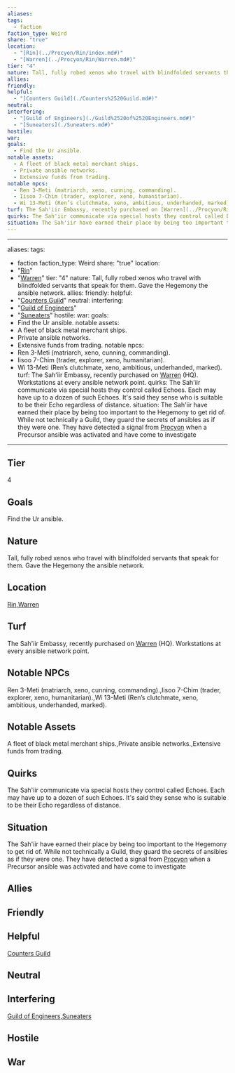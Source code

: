 ```yaml
---
aliases: 
tags:
  - faction
faction_type: Weird
share: "true"
location:
  - "[Rin](../Procyon/Rin/index.md#)"
  - "[Warren](../Procyon/Rin/Warren.md#)"
tier: "4"
nature: Tall, fully robed xenos who travel with blindfolded servants that speak for them. Gave the Hegemony the ansible network.
allies: 
friendly: 
helpful:
  - "[Counters Guild](./Counters%2520Guild.md#)"
neutral: 
interfering:
  - "[Guild of Engineers](./Guild%2520of%2520Engineers.md#)"
  - "[Suneaters](./Suneaters.md#)"
hostile: 
war: 
goals:
  - Find the Ur ansible.
notable assets:
  - A fleet of black metal merchant ships.
  - Private ansible networks.
  - Extensive funds from trading.
notable npcs:
  - Ren 3-Meti (matriarch, xeno, cunning, commanding).
  - Iisoo 7-Chim (trader, explorer, xeno, humanitarian).
  - Wi 13-Meti (Ren’s clutchmate, xeno, ambitious, underhanded, marked).
turf: The Sah'iir Embassy, recently purchased on [Warren](../Procyon/Rin/Warren.md#) (HQ). Workstations at every ansible network point.
quirks: The Sah'iir communicate via special hosts they control called Echoes. Each may have up to a dozen of such Echoes. It's said they sense who is suitable to be their Echo regardless of distance.
situation: The Sah'iir have earned their place by being too important to the Hegemony to get rid of. While not technically a Guild, they guard the secrets of ansibles as if they were one. They have detected a signal from [Procyon](Procyon/Procyon.md) when a Precursor ansible was activated and have come to investigate
---
```

---
aliases: 
tags:
  - faction
faction_type: Weird
share: "true"
location:
  - "[Rin](../Procyon/Rin/index.md#)"
  - "[Warren](../Procyon/Rin/Warren.md#)"
tier: "4"
nature: Tall, fully robed xenos who travel with blindfolded servants that speak for them. Gave the Hegemony the ansible network.
allies:
friendly:
helpful:
- "[Counters Guild](./Counters%2520Guild.md#)"
neutral:
interfering:
- "[Guild of Engineers](./Guild%2520of%2520Engineers.md#)"
- "[Suneaters](./Suneaters.md#)"
hostile:
war:
goals: 
- Find the Ur ansible.
notable assets: 
- A fleet of black metal merchant ships.
- Private ansible networks.
- Extensive funds from trading.
notable npcs:
- Ren 3-Meti (matriarch, xeno, cunning, commanding).
- Iisoo 7-Chim (trader, explorer, xeno, humanitarian).
- Wi 13-Meti (Ren’s clutchmate, xeno, ambitious, underhanded, marked).
turf: The Sah'iir Embassy, recently purchased on [Warren](../Procyon/Rin/Warren.md#) (HQ). Workstations at every ansible network point.
quirks: The Sah'iir communicate via special hosts they control called Echoes. Each may have up to a dozen of such Echoes. It's said they sense who is suitable to be their Echo regardless of distance.
situation: The Sah'iir have earned their place by being too important to the Hegemony to get rid of. While not technically a Guild, they guard the secrets of ansibles as if they were one. They have detected a signal from [Procyon](Procyon/Procyon.md) when a Precursor ansible was activated and have come to investigate
---
## Tier

4

## Goals

Find the Ur ansible.

## Nature

Tall, fully robed xenos who travel with blindfolded servants that speak for them. Gave the Hegemony the ansible network.

## Location

[Rin](../Procyon/Rin/index.md.md#.md#),[Warren](../Procyon/Rin/Warren.md.md#.md#.md#.md#)

## Turf

The Sah'iir Embassy, recently purchased on [Warren](Procyon/Rin/Warren.md) (HQ). Workstations at every ansible network point.

## Notable NPCs

Ren 3-Meti (matriarch, xeno, cunning, commanding).,Iisoo 7-Chim (trader, explorer, xeno, humanitarian).,Wi 13-Meti (Ren’s clutchmate, xeno, ambitious, underhanded, marked).

## Notable Assets

A fleet of black metal merchant ships.,Private ansible networks.,Extensive funds from trading.

## Quirks

The Sah'iir communicate via special hosts they control called Echoes. Each may have up to a dozen of such Echoes. It's said they sense who is suitable to be their Echo regardless of distance.

## Situation

The Sah'iir have earned their place by being too important to the Hegemony to get rid of. While not technically a Guild, they guard the secrets of ansibles as if they were one. They have detected a signal from [Procyon](Procyon/Procyon.md) when a Precursor ansible was activated and have come to investigate

## Allies



## Friendly 



## Helpful 

[Counters Guild](./Counters%2520Guild.md.md#.md#)

## Neutral 



## Interfering

[Guild of Engineers](./Guild%2520of%2520Engineers.md.md#.md#),[Suneaters](./Suneaters.md.md#.md#)

## Hostile



## War


